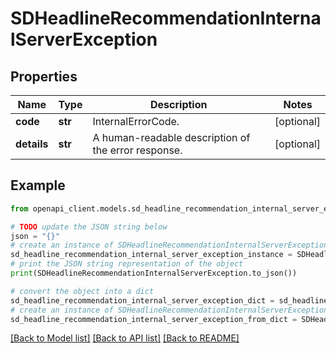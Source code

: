 # SDHeadlineRecommendationInternalServerException


## Properties

Name | Type | Description | Notes
------------ | ------------- | ------------- | -------------
**code** | **str** | InternalErrorCode. | [optional] 
**details** | **str** | A human-readable description of the error response. | [optional] 

## Example

```python
from openapi_client.models.sd_headline_recommendation_internal_server_exception import SDHeadlineRecommendationInternalServerException

# TODO update the JSON string below
json = "{}"
# create an instance of SDHeadlineRecommendationInternalServerException from a JSON string
sd_headline_recommendation_internal_server_exception_instance = SDHeadlineRecommendationInternalServerException.from_json(json)
# print the JSON string representation of the object
print(SDHeadlineRecommendationInternalServerException.to_json())

# convert the object into a dict
sd_headline_recommendation_internal_server_exception_dict = sd_headline_recommendation_internal_server_exception_instance.to_dict()
# create an instance of SDHeadlineRecommendationInternalServerException from a dict
sd_headline_recommendation_internal_server_exception_from_dict = SDHeadlineRecommendationInternalServerException.from_dict(sd_headline_recommendation_internal_server_exception_dict)
```
[[Back to Model list]](../README.md#documentation-for-models) [[Back to API list]](../README.md#documentation-for-api-endpoints) [[Back to README]](../README.md)


